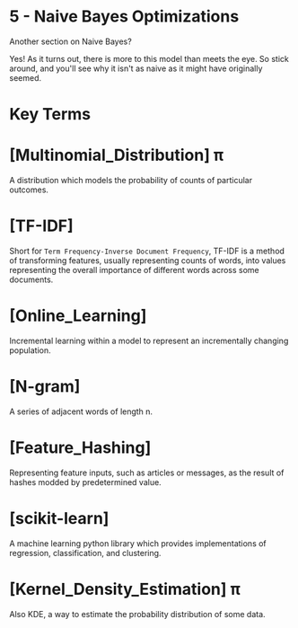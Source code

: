 # 5 - Naive Bayes Optimizations

Another section on Naive Bayes? 

Yes! As it turns out, there is more to this model than meets the eye. So stick 
around, and you'll see why it isn't as naive as it might have originally seemed.

# Key Terms

# [Multinomial_Distribution] π
A distribution which models the probability of counts of particular outcomes.

# [TF-IDF]
Short for `Term Frequency-Inverse Document Frequency`, TF-IDF is a method of 
transforming features, usually representing counts of words, into values 
representing the overall importance of different words across some documents.

# [Online_Learning]
Incremental learning within a model to represent an incrementally changing 
population.

# [N-gram]
A series of adjacent words of length n.

# [Feature_Hashing]
Representing feature inputs, such as articles or messages, as the result of hashes 
modded by predetermined value.

# [scikit-learn]
A machine learning python library which provides implementations of regression, 
classification, and clustering.

# [Kernel_Density_Estimation] π
Also KDE, a way to estimate the probability distribution of some data.
